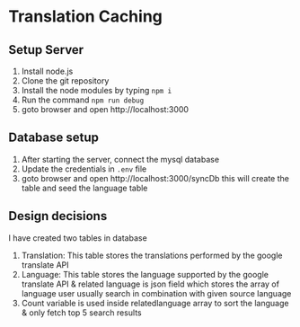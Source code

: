 # Translation Caching

## Setup Server
1. Install node.js
2. Clone the git repository
3. Install the node modules by typing `npm i`
4. Run the command `npm run debug`
5. goto browser and open 
    http://localhost:3000

## Database setup
1. After starting the server, connect the mysql database
2. Update the credentials in `.env` file
3. goto browser and open 
    http://localhost:3000/syncDb this will create the table and seed the language table

## Design decisions
I have created two tables in database
1. Translation: This table stores the translations performed by the google translate API
2. Language: This table stores the language supported by the google translate API & related language is json field which stores the array of language user usually search in combination with given source language
3. Count variable is used inside relatedlanguage array to sort the language & only fetch top 5 search results

